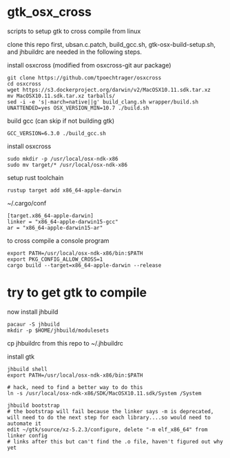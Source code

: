 # gtk_osx_cross
scripts to setup gtk to cross compile from linux

clone this repo first, ubsan.c.patch, build_gcc.sh, gtk-osx-build-setup.sh, and jhbuildrc are needed in the following steps.

install osxcross (modified from osxcross-git aur package)

    git clone https://github.com/tpoechtrager/osxcross
    cd osxcross
    wget https://s3.dockerproject.org/darwin/v2/MacOSX10.11.sdk.tar.xz
    mv MacOSX10.11.sdk.tar.xz tarballs/
    sed -i -e 's|-march=native||g' build_clang.sh wrapper/build.sh
    UNATTENDED=yes OSX_VERSION_MIN=10.7 ./build.sh

build gcc (can skip if not building gtk)

    GCC_VERSION=6.3.0 ./build_gcc.sh

install osxcross

    sudo mkdir -p /usr/local/osx-ndk-x86
    sudo mv target/* /usr/local/osx-ndk-x86

setup rust toolchain

    rustup target add x86_64-apple-darwin

~/.cargo/conf

    [target.x86_64-apple-darwin]
    linker = "x86_64-apple-darwin15-gcc"
    ar = "x86_64-apple-darwin15-ar"

to cross compile a console program

    export PATH=/usr/local/osx-ndk-x86/bin:$PATH
    export PKG_CONFIG_ALLOW_CROSS=1
    cargo build --target=x86_64-apple-darwin --release

# try to get gtk to compile

now install jhbuild

    pacaur -S jhbuild
    mkdir -p $HOME/jhbuild/modulesets

cp jhbuildrc from this repo to ~/.jhbuildrc    

install gtk

    jhbuild shell
    export PATH=/usr/local/osx-ndk-x86/bin:$PATH
    
    # hack, need to find a better way to do this
    ln -s /usr/local/osx-ndk-x86/SDK/MacOSX10.11.sdk/System /System
    
    jhbuild bootstrap 
    # the bootstrap will fail because the linker says -m is deprecated, will need to do the next step for each library....so would need to automate it
    edit ~/gtk/source/xz-5.2.3/configure, delete "-m elf_x86_64" from linker config
    # links after this but can't find the .o file, haven't figured out why yet
